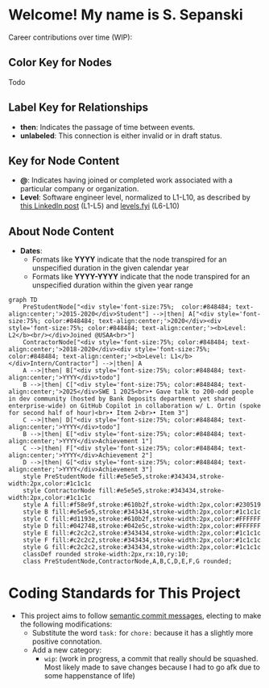 # Welcome! My name is S. Sepanski

Career contributions over time (WIP):

## Color Key for Nodes

Todo

## Label Key for Relationships

- **then**: Indicates the passage of time between events.
- **unlabeled**: This connection is either invalid or in draft status.

## Key for Node Content

- **@**: Indicates having joined or completed work associated with a particular company or organization.
- **Level**: Software engineer level, normalized to L1-L10, as described by [this LinkedIn post](https://www.linkedin.com/pulse/understanding-software-engineer-levels-from-entry-level-senior-pke9c/) (L1-L5) and [levels.fyi](https://www.levels.fyi/blog/swe-level-framework.html) (L6-L10)

## About Node Content

- **Dates**:
  - Formats like **YYYY** indicate that the node transpired for an unspecified duration in the given calendar year
  - Formats like **YYYY-YYYY** indicate that the node transpired for an unspecified duration within the given year range

```mermaid
graph TD
    PreStudentNode["<div style='font-size:75%;  color:#848484; text-align:center;'>2015-2020</div>Student"] -->|then| A["<div style='font-size:75%; color:#848484; text-align:center;'>2020</div><div style='font-size:75%; color:#848484; text-align:center;'><b>Level: L2</b><br/></div>Joined @USAA<br>"]
    ContractorNode["<div style='font-size:75%; color:#848484; text-align:center;'>2018-2020</div><div style='font-size:75%; color:#848484; text-align:center;'><b>Level: L1</b></div>Intern/Contractor"] -->|then| A
    A -->|then| B["<div style='font-size:75%; color:#848484; text-align:center;'>YYYY</div>todo"]
    B -->|then| C["<div style='font-size:75%; color:#848484; text-align:center;'>2025</div>SWE 1 2025<br>• Gave talk to 200-odd people in dev community (hosted by Bank Deposits department yet shared enterprise-wide) on GitHub Copilot in collaboration w/ L. Ortin (spoke for second half of hour)<br>• Item 2<br>• Item 3"]
    C -->|then| D["<div style='font-size:75%; color:#848484; text-align:center;'>YYYY</div>todo"]
    B -->|then| E["<div style='font-size:75%; color:#848484; text-align:center;'>YYYY</div>Achievement 1"]
    C -->|then| F["<div style='font-size:75%; color:#848484; text-align:center;'>YYYY</div>Achievement 2"]
    D -->|then| G["<div style='font-size:75%; color:#848484; text-align:center;'>YYYY</div>Achievement 3"]
    style PreStudentNode fill:#e5e5e5,stroke:#343434,stroke-width:2px,color:#1c1c1c
    style ContractorNode fill:#e5e5e5,stroke:#343434,stroke-width:2px,color:#1c1c1c
    style A fill:#f58e9f,stroke:#610b2f,stroke-width:2px,color:#230519
    style B fill:#e5e5e5,stroke:#343434,stroke-width:2px,color:#1c1c1c
    style C fill:#d1193e,stroke:#610b2f,stroke-width:2px,color:#FFFFFF
    style D fill:#042748,stroke:#042e5c,stroke-width:2px,color:#FFFFFF
    style E fill:#c2c2c2,stroke:#343434,stroke-width:2px,color:#1c1c1c
    style F fill:#c2c2c2,stroke:#343434,stroke-width:2px,color:#1c1c1c
    style G fill:#c2c2c2,stroke:#343434,stroke-width:2px,color:#1c1c1c
    classDef rounded stroke-width:2px,rx:10,ry:10;
    class PreStudentNode,ContractorNode,A,B,C,D,E,F,G rounded;
```

# Coding Standards for This Project

- This project aims to follow [semantic commit messages](https://gist.github.com/joshbuchea/6f47e86d2510bce28f8e7f42ae84c716), electing to make the following modifications:
  - Substitute the word `task:` for `chore:` because it has a slightly more positive connotation.
  - Add a new category:
    - `wip`: (work in progress, a commit that really should be squashed. Most likely made to save changes because I had to go afk due to some happenstance of life)

